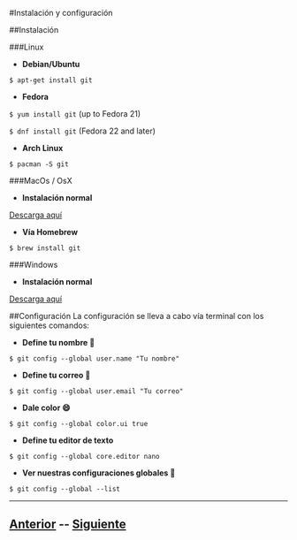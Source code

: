 #Instalación y configuración

##Instalación

###Linux
* **Debian/Ubuntu**

`$ apt-get install git`

* **Fedora**

`$ yum install git`     (up to Fedora 21)

`$ dnf install git`     (Fedora 22 and later)

* **Arch Linux**

`$ pacman -S git`

###MacOs / OsX

* **Instalación normal**

[Descarga aquí](https://git-scm.com/download/mac)

* **Vía Homebrew**

`$ brew install git`

###Windows

* **Instalación normal**

[Descarga aquí](https://git-scm.com/download/win)

##Configuración
La configuración se lleva a cabo vía terminal con los siguientes comandos:

* **Define tu nombre :boy:**

`$ git config --global user.name "Tu nombre"`

* **Define tu correo :email:**

`$ git config --global user.email "Tu correo"`

* **Dale color :smile:**

`$ git config --global color.ui true`

* **Define tu editor de texto**

`$ git config --global core.editor nano`

* **Ver nuestras configuraciones globales :wrench:**

`$ git config --global --list`

***

## [Anterior](Page2.md)  --  [Siguiente](Page4.md)
